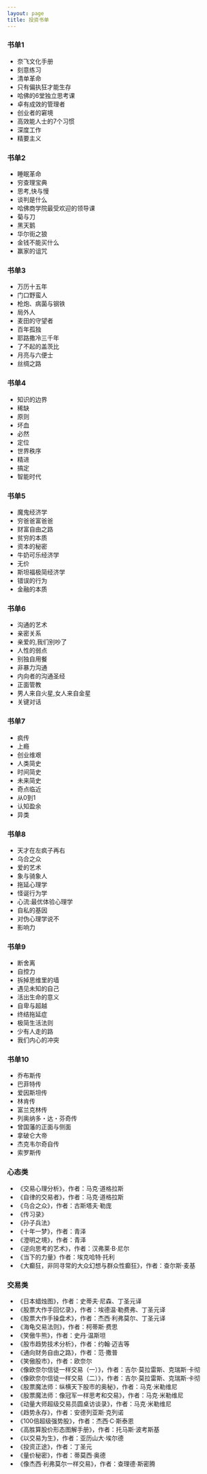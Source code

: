 ```yaml
---
layout: page
title: 投资书单
---
```


### 书单1
 - 奈飞文化手册
 - 刻意练习
 - 清单革命
 - 只有偏执狂才能生存
 - 哈佛的6堂独立思考课
 - 卓有成效的管理者
 - 创业者的窘境
 - 高效能人士的7个习惯
 - 深度工作
 - 精要主义

### 书单2
 - 睡眠革命
 - 穷查理宝典
 - 思考,快与慢
 - 谈判是什么
 - 哈佛商学院最受欢迎的领导课
 - 菊与刀
 - 黑天鹅
 - 华尔街之狼
 - 金钱不能买什么
 - 赢家的诅咒

### 书单3
 - 万历十五年
 - 门口野蛮人
 - 枪炮、病菌与钢铁
 - 局外人
 - 麦田的守望者
 - 百年孤独
 - 耶路撒冷三千年
 - 了不起的盖茨比
 - 月亮与六便士
 - 丝绸之路

### 书单4
 - 知识的边界
 - 稀缺
 - 原则
 - 坏血
 - 必然
 - 定位
 - 世界秩序
 - 精进
 - 搞定
 - 智能时代

### 书单5
 - 魔鬼经济学
 - 穷爸爸富爸爸
 - 财富自由之路
 - 贫穷的本质
 - 资本的秘密
 - 牛奶可乐经济学
 - 无价
 - 斯坦福极简经济学
 - 错误的行为
 - 金融的本质

### 书单6
 - 沟通的艺术
 - 亲密关系
 - 亲爱的,我们别吵了
 - 人性的弱点
 - 别独自用餐
 - 非暴力沟通
 - 内向者的沟通圣经
 - 正面管教
 - 男人来自火星,女人来自金星
 - 关键对话

### 书单7
 - 疯传
 - 上瘾
 - 创业维艰
 - 人类简史
 - 时间简史
 - 未来简史
 - 奇点临近
 - 从0到1
 - 认知盈余
 - 异类

### 书单8
 - 天才在左疯子再右
 - 乌合之众
 - 爱的艺术
 - 象与骑象人
 - 拖延心理学
 - 怪诞行为学
 - 心流:最优体验心理学
 - 自私的基因
 - 对伪心理学说不
 - 影响力

### 书单9
 - 断舍离
 - 自控力
 - 拆掉思维里的墙
 - 遇见未知的自己
 - 活出生命的意义
 - 自卑与超越
 - 终结拖延症
 - 极简生活法则
 - 少有人走的路
 - 我们内心的冲突

### 书单10
 - 乔布斯传
 - 巴菲特传
 - 爱因斯坦传
 - 林肯传
 - 富兰克林传
 - 列奥纳多・达・芬奇传
 - 曾国藩的正面与侧面
 - 拿破仑大帝
 - 杰克韦尔奇自传
 - 索罗斯传

### 心态类
 - 《交易心理分析》，作者：马克·道格拉斯
 - 《自律的交易者》，作者：马克·道格拉斯
 - 《乌合之众》，作者：古斯塔夫·勒庞
 - 《传习录》
 - 《孙子兵法》
 - 《十年一梦》，作者：青泽
 - 《澄明之境》，作者：青泽
 - 《逆向思考的艺术》，作者：汉弗莱·B·尼尔
 - 《当下的力量》作者：埃克哈特·托利
 - 《大癫狂，非同寻常的大众幻想与群众性癫狂》，作者：查尔斯·麦基 

### 交易类
 - 《日本蜡烛图》，作者：史蒂夫·尼森、丁圣元译
 - 《股票大作手回忆录》，作者：埃德温·勒费弗、丁圣元译
 - 《股票大作手操盘术》，作者：杰西·利弗莫尔、丁圣元译
 - 《海龟交易法则》，作者：柯蒂斯·费思
 - 《笑傲牛熊》，作者：史丹·温斯坦
 - 《股市趋势技术分析》，作者：约翰·迈吉等
 - 《通向财务自由之路》，作者：范·撒普
 - 《笑傲股市》，作者：欧奈尔
 - 《像欧奈尔信徒一样交易（一）》，作者：吉尔·莫拉雷斯、克瑞斯·卡彻
 - 《像欧奈尔信徒一样交易（二）》，作者：吉尔·莫拉雷斯、克瑞斯·卡彻
 - 《股票魔法师：纵横天下股市的奥秘》，作者：马克·米勒维尼
 - 《股票魔法师：像冠军一样思考和交易》，作者：马克·米勒维尼
 - 《动量大师超级交易员圆桌访谈录》，作者：马克·米勒维尼
 - 《趋势永存》，作者：安德列亚斯·克列诺
 - 《100倍超级强势股》，作者：杰西·C·斯泰恩
 - 《高胜算股价形态图解手册》，作者：托马斯·波考斯基
 - 《以交易为生》，作者：亚历山大·埃尔德
 - 《投资正途》，作者：丁圣元
 - 《量价秘密》，作者：蒂莫西·奥德
 - 《像杰西·利弗莫尔一样交易》，作者：查理德·斯密腾

